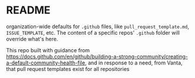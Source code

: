 # README
organization-wide defaults for `.github` files, like `pull_request_template.md`, `ISSUE_TEMPLATE`, etc.
The content of a specific repos' `.github` folder will override what's here.

This repo built with guidance from https://docs.github.com/en/github/building-a-strong-community/creating-a-default-community-health-file,
and in response to a need, from Vanta, that pull request templates exist for all repositories
